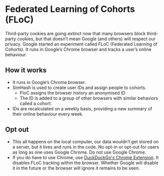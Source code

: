 # Federated Learning of Cohorts (FLoC)

Third-party cookies are going extinct now that many browsers block third-party cookies, but that doesn’t mean Google (and others) will respect our privacy. Google started an experiment called FLoC (Federated Learning of Cohorts). It runs in Google’s Chrome browser and tracks a user’s online behaviour.

## How it works

- It runs in Google’s Chrome browser. 
- SimHash is used to create user IDs and assign people to cohorts.
  - FloC assigns the browser history an anonymised ID 
  - The ID is added to a group of other browsers with similar behaviors called a cohort.  
- IDs are recalculated on a weekly basis, providing a new summary of their online behaviour every week.

## Opt out

* This all happens on the local computer, our data wouldn’t get stored on a server, but it lives and runs in the code. No opt-in or opt-out for users as long as one uses Google Chrome. Do not use Google Chrome. 
* If you do have to use Chrome, use [DuckDuckGo's Chrome Extension](https://chrome.google.com/webstore/detail/duckduckgo-privacy-essent/bkdgflcldnnnapblkhphbgpggdiikppg). It disables FLoC tracking within the browser. Whether Google will disable it in the future or the browser will ignore it remains to be seen.


